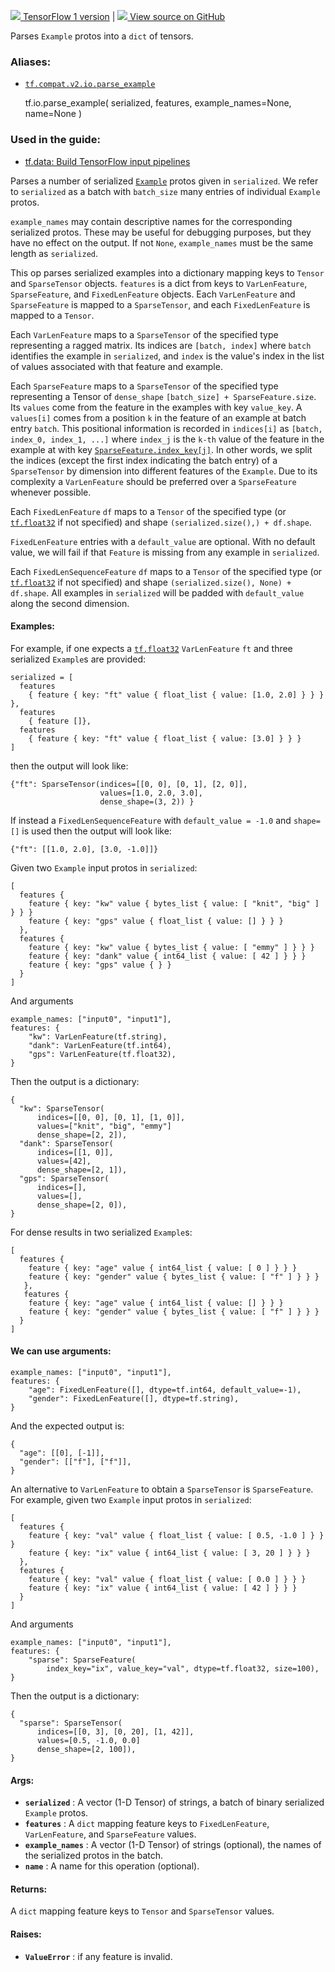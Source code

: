 [ ![](https://tensorflow.google.cn/images/tf_logo_32px.png) TensorFlow 1
version](/versions/r1.15/api_docs/python/tf/io/parse_example) |  [
![](https://tensorflow.google.cn/images/GitHub-Mark-32px.png) View source on
GitHub
](https://github.com/tensorflow/tensorflow/blob/r2.0/tensorflow/python/ops/parsing_ops.py#L584-L808)  
  
  
Parses `Example` protos into a `dict` of tensors.

### Aliases:

  * [`tf.compat.v2.io.parse_example`](/api_docs/python/tf/io/parse_example)

    
    
    tf.io.parse_example(
        serialized,
        features,
        example_names=None,
        name=None
    )
    

### Used in the guide:

  * [tf.data: Build TensorFlow input pipelines](https://tensorflow.google.cn/guide/data)

Parses a number of serialized
[`Example`](https://tensorflow.google.cn/code/tensorflow/core/example/example.proto)
protos given in `serialized`. We refer to `serialized` as a batch with
`batch_size` many entries of individual `Example` protos.

`example_names` may contain descriptive names for the corresponding serialized
protos. These may be useful for debugging purposes, but they have no effect on
the output. If not `None`, `example_names` must be the same length as
`serialized`.

This op parses serialized examples into a dictionary mapping keys to `Tensor`
and `SparseTensor` objects. `features` is a dict from keys to `VarLenFeature`,
`SparseFeature`, and `FixedLenFeature` objects. Each `VarLenFeature` and
`SparseFeature` is mapped to a `SparseTensor`, and each `FixedLenFeature` is
mapped to a `Tensor`.

Each `VarLenFeature` maps to a `SparseTensor` of the specified type
representing a ragged matrix. Its indices are `[batch, index]` where `batch`
identifies the example in `serialized`, and `index` is the value's index in
the list of values associated with that feature and example.

Each `SparseFeature` maps to a `SparseTensor` of the specified type
representing a Tensor of `dense_shape` `[batch_size] + SparseFeature.size`.
Its `values` come from the feature in the examples with key `value_key`. A
`values[i]` comes from a position `k` in the feature of an example at batch
entry `batch`. This positional information is recorded in `indices[i]` as
`[batch, index_0, index_1, ...]` where `index_j` is the `k-th` value of the
feature in the example at with key
[`SparseFeature.index_key[j]`](https://tensorflow.google.cn/api_docs/python/tf/io/SparseFeature#index_key).
In other words, we split the indices (except the first index indicating the
batch entry) of a `SparseTensor` by dimension into different features of the
`Example`. Due to its complexity a `VarLenFeature` should be preferred over a
`SparseFeature` whenever possible.

Each `FixedLenFeature` `df` maps to a `Tensor` of the specified type (or
[`tf.float32`](https://tensorflow.google.cn/api_docs/python/tf#float32) if not
specified) and shape `(serialized.size(),) + df.shape`.

`FixedLenFeature` entries with a `default_value` are optional. With no default
value, we will fail if that `Feature` is missing from any example in
`serialized`.

Each `FixedLenSequenceFeature` `df` maps to a `Tensor` of the specified type
(or [`tf.float32`](https://tensorflow.google.cn/api_docs/python/tf#float32) if
not specified) and shape `(serialized.size(), None) + df.shape`. All examples
in `serialized` will be padded with `default_value` along the second
dimension.

#### Examples:

For example, if one expects a
[`tf.float32`](https://tensorflow.google.cn/api_docs/python/tf#float32)
`VarLenFeature` `ft` and three serialized `Example`s are provided:

    
    
    serialized = [
      features
        { feature { key: "ft" value { float_list { value: [1.0, 2.0] } } } },
      features
        { feature []},
      features
        { feature { key: "ft" value { float_list { value: [3.0] } } }
    ]
    

then the output will look like:

    
    
    {"ft": SparseTensor(indices=[[0, 0], [0, 1], [2, 0]],
                        values=[1.0, 2.0, 3.0],
                        dense_shape=(3, 2)) }
    

If instead a `FixedLenSequenceFeature` with `default_value = -1.0` and
`shape=[]` is used then the output will look like:

    
    
    {"ft": [[1.0, 2.0], [3.0, -1.0]]}
    

Given two `Example` input protos in `serialized`:

    
    
    [
      features {
        feature { key: "kw" value { bytes_list { value: [ "knit", "big" ] } } }
        feature { key: "gps" value { float_list { value: [] } } }
      },
      features {
        feature { key: "kw" value { bytes_list { value: [ "emmy" ] } } }
        feature { key: "dank" value { int64_list { value: [ 42 ] } } }
        feature { key: "gps" value { } }
      }
    ]
    

And arguments

    
    
    example_names: ["input0", "input1"],
    features: {
        "kw": VarLenFeature(tf.string),
        "dank": VarLenFeature(tf.int64),
        "gps": VarLenFeature(tf.float32),
    }
    

Then the output is a dictionary:

    
    
    {
      "kw": SparseTensor(
          indices=[[0, 0], [0, 1], [1, 0]],
          values=["knit", "big", "emmy"]
          dense_shape=[2, 2]),
      "dank": SparseTensor(
          indices=[[1, 0]],
          values=[42],
          dense_shape=[2, 1]),
      "gps": SparseTensor(
          indices=[],
          values=[],
          dense_shape=[2, 0]),
    }
    

For dense results in two serialized `Example`s:

    
    
    [
      features {
        feature { key: "age" value { int64_list { value: [ 0 ] } } }
        feature { key: "gender" value { bytes_list { value: [ "f" ] } } }
       },
       features {
        feature { key: "age" value { int64_list { value: [] } } }
        feature { key: "gender" value { bytes_list { value: [ "f" ] } } }
      }
    ]
    

#### We can use arguments:

    
    
    example_names: ["input0", "input1"],
    features: {
        "age": FixedLenFeature([], dtype=tf.int64, default_value=-1),
        "gender": FixedLenFeature([], dtype=tf.string),
    }
    

And the expected output is:

    
    
    {
      "age": [[0], [-1]],
      "gender": [["f"], ["f"]],
    }
    

An alternative to `VarLenFeature` to obtain a `SparseTensor` is
`SparseFeature`. For example, given two `Example` input protos in
`serialized`:

    
    
    [
      features {
        feature { key: "val" value { float_list { value: [ 0.5, -1.0 ] } } }
        feature { key: "ix" value { int64_list { value: [ 3, 20 ] } } }
      },
      features {
        feature { key: "val" value { float_list { value: [ 0.0 ] } } }
        feature { key: "ix" value { int64_list { value: [ 42 ] } } }
      }
    ]
    

And arguments

    
    
    example_names: ["input0", "input1"],
    features: {
        "sparse": SparseFeature(
            index_key="ix", value_key="val", dtype=tf.float32, size=100),
    }
    

Then the output is a dictionary:

    
    
    {
      "sparse": SparseTensor(
          indices=[[0, 3], [0, 20], [1, 42]],
          values=[0.5, -1.0, 0.0]
          dense_shape=[2, 100]),
    }
    

#### Args:

  * **`serialized`** : A vector (1-D Tensor) of strings, a batch of binary serialized `Example` protos.
  * **`features`** : A `dict` mapping feature keys to `FixedLenFeature`, `VarLenFeature`, and `SparseFeature` values.
  * **`example_names`** : A vector (1-D Tensor) of strings (optional), the names of the serialized protos in the batch.
  * **`name`** : A name for this operation (optional).

#### Returns:

A `dict` mapping feature keys to `Tensor` and `SparseTensor` values.

#### Raises:

  * **`ValueError`** : if any feature is invalid.

